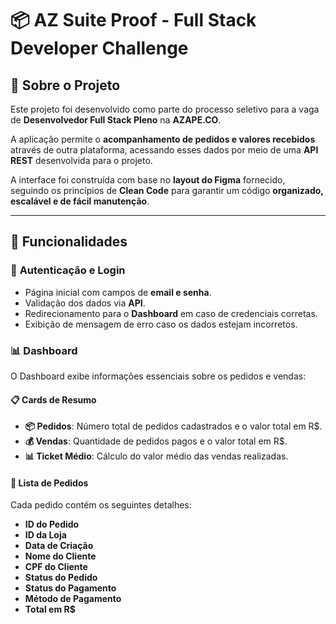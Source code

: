 # 📦 AZ Suite Proof - Full Stack Developer Challenge  

## 📌 Sobre o Projeto  
Este projeto foi desenvolvido como parte do processo seletivo para a vaga de **Desenvolvedor Full Stack Pleno** na **AZAPE.CO**.  

A aplicação permite o **acompanhamento de pedidos e valores recebidos** através de outra plataforma, acessando esses dados por meio de uma **API REST** desenvolvida para o projeto.  

A interface foi construída com base no **layout do Figma** fornecido, seguindo os princípios de **Clean Code** para garantir um código **organizado, escalável e de fácil manutenção**.  

---

## 📜 Funcionalidades  

### 🔐 **Autenticação e Login**  
- Página inicial com campos de **email e senha**.  
- Validação dos dados via **API**.  
- Redirecionamento para o **Dashboard** em caso de credenciais corretas.  
- Exibição de mensagem de erro caso os dados estejam incorretos.  

### 📊 **Dashboard**  
O Dashboard exibe informações essenciais sobre os pedidos e vendas:  

#### 📋 **Cards de Resumo**  
- **📦 Pedidos**: Número total de pedidos cadastrados e o valor total em R$.  
- **💰 Vendas**: Quantidade de pedidos pagos e o valor total em R$.  
- **📊 Ticket Médio**: Cálculo do valor médio das vendas realizadas.  

#### 📝 **Lista de Pedidos**  
Cada pedido contém os seguintes detalhes:  
- **ID do Pedido**  
- **ID da Loja**  
- **Data de Criação**  
- **Nome do Cliente**  
- **CPF do Cliente**  
- **Status do Pedido**  
- **Status do Pagamento**  
- **Método de Pagamento**  
- **Total em R$**  
